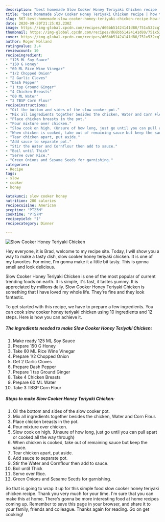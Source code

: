 ```yaml
---
description: "best homemade Slow Cooker Honey Teriyaki Chicken recipe | how to keep Slow Cooker Honey Teriyaki Chicken"
title: "best homemade Slow Cooker Honey Teriyaki Chicken recipe | how to keep Slow Cooker Honey Teriyaki Chicken"
slug: 567-best-homemade-slow-cooker-honey-teriyaki-chicken-recipe-how-to-keep-slow-cooker-honey-teriyaki-chicken
date: 2020-09-20T21:25:02.230Z
image: https://img-global.cpcdn.com/recipes/d66bb51424141d80/751x532cq70/slow-cooker-honey-teriyaki-chicken-recipe-main-photo.jpg
thumbnail: https://img-global.cpcdn.com/recipes/d66bb51424141d80/751x532cq70/slow-cooker-honey-teriyaki-chicken-recipe-main-photo.jpg
cover: https://img-global.cpcdn.com/recipes/d66bb51424141d80/751x532cq70/slow-cooker-honey-teriyaki-chicken-recipe-main-photo.jpg
author: Roger Holland
ratingvalue: 3.4
reviewcount: 10
recipeingredient:
- "125 ML Soy Sauce"
- "150 G Honey"
- "60 ML Rice Wine Vinegar"
- "1/2 Chopped Onion"
- "2 Garlic Cloves"
- "Dash Pepper"
- "1 tsp Ground Ginger"
- "4 Chicken Breasts"
- "60 ML Water"
- "3 TBSP Corn Flour"
recipeinstructions:
- "Oil the bottom and sides of the slow cooker pot."
- "Mix all ingredients together besides the chicken, Water and Corn Flour."
- "Place chicken breasts in the pot."
- "Pour mixture over chicken."
- "Slow cook on high. (Unsure of how long, just go until you can pull apart or cooked all the way through)"
- "When chicken is cooked, take out of remaining sauce but keep the sauce."
- "Tear chicken apart, put aside."
- "Add sauce to separate pot."
- "Stir the Water and Cornflour then add to sauce."
- "Boil until Thick"
- "Serve over Rice."
- "Green Onions and Sesame Seeds for garnishing."
categories:
- Recipe
tags:
- slow
- cooker
- honey

katakunci: slow cooker honey 
nutrition: 200 calories
recipecuisine: American
preptime: "PT23M"
cooktime: "PT57M"
recipeyield: "1"
recipecategory: Dinner

---
```



![Slow Cooker Honey Teriyaki Chicken](https://img-global.cpcdn.com/recipes/d66bb51424141d80/751x532cq70/slow-cooker-honey-teriyaki-chicken-recipe-main-photo.jpg)

Hey everyone, it is Brad, welcome to my recipe site. Today, I will show you a way to make a tasty dish, slow cooker honey teriyaki chicken. It is one of my favorites. For mine, I'm gonna make it a little bit tasty. This is gonna smell and look delicious.



Slow Cooker Honey Teriyaki Chicken is one of the most popular of current trending foods on earth. It is simple, it's fast, it tastes yummy. It is appreciated by millions daily. Slow Cooker Honey Teriyaki Chicken is something that I have loved my whole life. They're fine and they look fantastic.


To get started with this recipe, we have to prepare a few ingredients. You can cook slow cooker honey teriyaki chicken using 10 ingredients and 12 steps. Here is how you can achieve it.

<!--inarticleads1-->

##### The ingredients needed to make Slow Cooker Honey Teriyaki Chicken:

1. Make ready 125 ML Soy Sauce
1. Prepare 150 G Honey
1. Take 60 ML Rice Wine Vinegar
1. Prepare 1/2 Chopped Onion
1. Get 2 Garlic Cloves
1. Prepare Dash Pepper
1. Prepare 1 tsp Ground Ginger
1. Take 4 Chicken Breasts
1. Prepare 60 ML Water
1. Take 3 TBSP Corn Flour




<!--inarticleads2-->

##### Steps to make Slow Cooker Honey Teriyaki Chicken:

1. Oil the bottom and sides of the slow cooker pot.
1. Mix all ingredients together besides the chicken, Water and Corn Flour.
1. Place chicken breasts in the pot.
1. Pour mixture over chicken.
1. Slow cook on high. (Unsure of how long, just go until you can pull apart or cooked all the way through)
1. When chicken is cooked, take out of remaining sauce but keep the sauce.
1. Tear chicken apart, put aside.
1. Add sauce to separate pot.
1. Stir the Water and Cornflour then add to sauce.
1. Boil until Thick
1. Serve over Rice.
1. Green Onions and Sesame Seeds for garnishing.




So that is going to wrap it up for this simple food slow cooker honey teriyaki chicken recipe. Thank you very much for your time. I'm sure that you can make this at home. There's gonna be more interesting food at home recipes coming up. Remember to save this page in your browser, and share it to your family, friends and colleague. Thanks again for reading. Go on get cooking!
